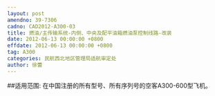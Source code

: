```yaml
---
layout: post
amendno: 39-7306
cadno: CAD2012-A300-03
title: 燃油/主传输系统-内侧、中央及配平油箱燃油泵控制线路-改装
date: 2012-06-13 00:00:00 +0800
effdate: 2012-06-13 00:00:00 +0800
tag: A300
categories: 民航西北地区管理局适航审定处
author: 徐蕾
---
```


##适用范围:
在中国注册的所有型号、所有序列号的空客A300-600型飞机。

